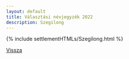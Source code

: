 ```yaml
---
layout: default
title: Választási névjegyzék 2022
description: Szegilong
---
```


{% include settlementHTMLs/Szegilong.html %}

[Vissza](./)